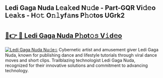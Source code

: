 ## Ledi Gaga Nuda L𝚎a𝚔ed N𝚞𝚍e - Part-GQR Vi𝚍𝚎o L𝚎a𝚔s - H𝚘𝚝 O𝚗𝚕yf𝚊ns P𝚑𝚘tos UGrk2

# <h2><a href="http://kfefdh.oniu.top/?m=Ledi+Gaga+Nuda">🔗👉 🔴 Ledi Gaga Nuda P𝚑ot𝚘𝚜 V𝚒d𝚎o</a></h2>

[![Ledi Gaga Nuda Nu𝚍e𝚜](https://i.imgur.com/0qMVB7G.gif)](http://kfefdh.oniu.top/?m=Ledi+Gaga+Nuda)
Cybernetic artist and amusement giver Ledi Gaga Nuda, known for publishing dance and lifestyle tutorials through viral dance moves and short clips. Trailblazing technologist Ledi Gaga Nuda, recognized for their innovative solutions and commitment to advancing technology.  
